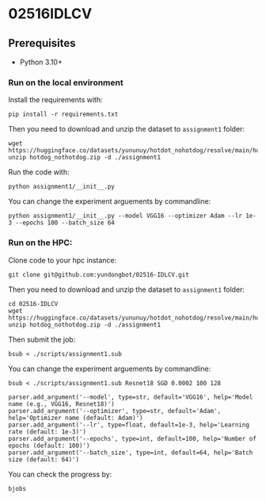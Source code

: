 # 02516IDLCV

## Prerequisites

- Python 3.10+

### Run on the local environment

Install the requirements with:

```
pip install -r requirements.txt
```

Then you need to download and unzip the dataset to `assignment1` folder:

```
wget https://huggingface.co/datasets/yununuy/hotdot_nohotdog/resolve/main/hotdog_nothotdog.zip
unzip hotdog_nothotdog.zip -d ./assignment1
```

Run the code with:

```
python assignment1/__init__.py
```

You can change the experiment arguements by commandline:

```
python assignment1/__init__.py --model VGG16 --optimizer Adam --lr 1e-3 --epochs 100 --batch_size 64
```

### Run on the HPC:

Clone code to your hpc instance:

```
git clone git@github.com:yundongbot/02516-IDLCV.git
```

Then you need to download and unzip the dataset to `assignment1` folder:

```
cd 02516-IDLCV
wget https://huggingface.co/datasets/yununuy/hotdot_nohotdog/resolve/main/hotdog_nothotdog.zip
unzip hotdog_nothotdog.zip -d ./assignment1
```

Then submit the job:

```
bsub < ./scripts/assignment1.sub
```

You can change the experiment arguements by commandline:

```
bsub < ./scripts/assignment1.sub Resnet18 SGD 0.0002 100 128
```

```
parser.add_argument('--model', type=str, default='VGG16', help='Model name (e.g., VGG16, Resnet18)')
parser.add_argument('--optimizer', type=str, default='Adam', help='Optimizer name (default: Adam)')
parser.add_argument('--lr', type=float, default=1e-3, help='Learning rate (default: 1e-3)')
parser.add_argument('--epochs', type=int, default=100, help='Number of epochs (default: 100)')
parser.add_argument('--batch_size', type=int, default=64, help='Batch size (default: 64)')
```

You can check the progress by:

```
bjobs
```
